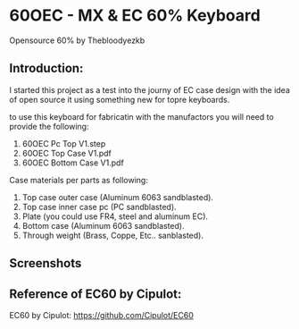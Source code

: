 # 60OEC - MX & EC 60% Keyboard

Opensource 60% by Thebloodyezkb

## Introduction:
I started this project as a test into the journy of EC case design with the idea of open source it using something new for topre keyboards.

to use this keyboard for fabricatin with the manufactors you will need to provide the following:
1. 60OEC Pc Top V1.step
2. 60OEC Top Case V1.pdf
3. 60OEC Bottom Case V1.pdf

Case materials per parts as following:
1. Top case outer case (Aluminum 6063 sandblasted).
2. Top case inner case pc (PC sandblasted).
3. Plate (you could use FR4, steel and aluminum EC).
4. Bottom case (Aluminum 6063 sandblasted).
5. Through weight (Brass, Coppe, Etc.. sanblasted).

## Screenshots

## Reference of EC60 by Cipulot:
EC60 by Cipulot: https://github.com/Cipulot/EC60
